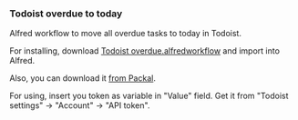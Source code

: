 ### Todoist overdue to today

Alfred workflow to move all overdue tasks to today in Todoist.

For installing, download [Todoist overdue.alfredworkflow](https://github.com/agladky/todoist-overdue-alfred/blob/master/Todoist%20overdue.alfredworkflow) and import into Alfred.

Also, you can download it [from Packal](http://www.packal.org/workflow/todoist-overdue-today).

For using, insert you token as variable in "Value" field.
Get it from "Todoist settings" -> "Account" -> "API token".
